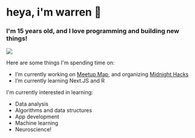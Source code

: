 # heya, i'm warren 👋
### I'm 15 years old, and I love programming and building new things!

<img src= "https://github-readme-stats.vercel.app/api?username=NebuDev14&show_icons=true&theme=dracula&count_private=true" />

Here are some things I'm spending time on:
- I’m currently working on [Meetup Map](https://github.com/MeetupMap), and organizing [Midnight Hacks](https://midnighthacks.tech/)
- I’m currently learning Next.JS and R

I'm currently interested in learning:
- Data analysis
- Algorithms and data structures
- App development
- Machine learning
- Neuroscience!
